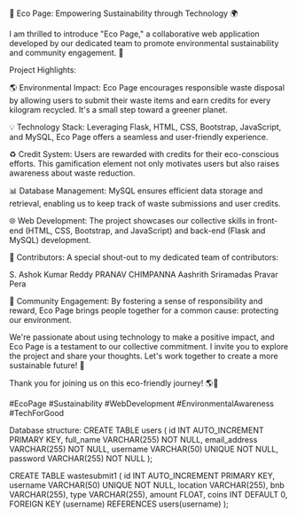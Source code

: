 

🌱 Eco Page: Empowering Sustainability through Technology 🌍

I am thrilled to introduce "Eco Page," a collaborative web application developed by our dedicated team to promote environmental sustainability and community engagement. 🌿

Project Highlights:

🌎 Environmental Impact: Eco Page encourages responsible waste disposal by allowing users to submit their waste items and earn credits for every kilogram recycled. It's a small step toward a greener planet.

💡 Technology Stack: Leveraging Flask, HTML, CSS, Bootstrap, JavaScript, and MySQL, Eco Page offers a seamless and user-friendly experience.

♻️ Credit System: Users are rewarded with credits for their eco-conscious efforts. This gamification element not only motivates users but also raises awareness about waste reduction.

📊 Database Management: MySQL ensures efficient data storage and retrieval, enabling us to keep track of waste submissions and user credits.

🌐 Web Development: The project showcases our collective skills in front-end (HTML, CSS, Bootstrap, and JavaScript) and back-end (Flask and MySQL) development.


🙌 Contributors: A special shout-out to my dedicated team of contributors:

S. Ashok Kumar Reddy
PRANAV CHIMPANNA
Aashrith Sriramadas
Pravar Pera

📢 Community Engagement: By fostering a sense of responsibility and reward, Eco Page brings people together for a common cause: protecting our environment.

We're passionate about using technology to make a positive impact, and Eco Page is a testament to our collective commitment. I invite you to explore the project and share your thoughts. Let's work together to create a more sustainable future! 🌟


Thank you for joining us on this eco-friendly journey! 🌎🌿

#EcoPage #Sustainability #WebDevelopment #EnvironmentalAwareness #TechForGood




Database structure:
CREATE TABLE users (
    id INT AUTO_INCREMENT PRIMARY KEY,
    full_name VARCHAR(255) NOT NULL,
    email_address VARCHAR(255) NOT NULL,
    username VARCHAR(50) UNIQUE NOT NULL,
    password VARCHAR(255) NOT NULL
);

CREATE TABLE wastesubmit1 (
    id INT AUTO_INCREMENT PRIMARY KEY,
    username VARCHAR(50) UNIQUE NOT NULL,
    location VARCHAR(255),
    bnb VARCHAR(255),
    type VARCHAR(255),
    amount FLOAT,
    coins INT DEFAULT 0,
    FOREIGN KEY (username) REFERENCES users(username)
);

